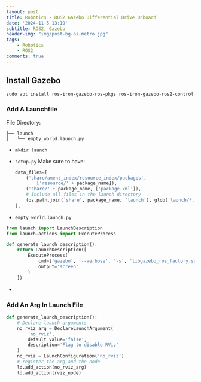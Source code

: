 ```yaml
---
layout: post
title: Robotics - ROS2 Gazebo Differential Drive Onboard
date: '2024-11-5 13:19'
subtitle: ROS2, Gazebo
header-img: "img/post-bg-os-metro.jpg"
tags:
    - Robotics
    - ROS2
comments: true
---
```

## Install Gazebo

```
sudo apt install ros-iron-gazebo-ros-pkgs ros-iron-gazebo-ros2-control
```

### Add A Launchfile

File Directory:

```
├── launch
│   └── empty_world.launch.py
```

- `mkdir launch`
- `setup.py` Make sure to have:

    ```python
    data_files=[
        ('share/ament_index/resource_index/packages',
            ['resource/' + package_name]),
        ('share/' + package_name, ['package.xml']),
        # Include all files in the launch directory
        (os.path.join('share', package_name, 'launch'), glob('launch/*.launch.py')),
    ],
    ```

- `empty_world.launch.py`

```python
from launch import LaunchDescription
from launch.actions import ExecuteProcess

def generate_launch_description():
    return LaunchDescription([
        ExecuteProcess(
            cmd=['gazebo', '--verbose', '-s', 'libgazebo_ros_factory.so'],
            output='screen'
        )
    ])
```
- 

### Add An Arg In Launch File

```python
def generate_launch_description():
    # Declare launch arguments
    no_rviz_arg = DeclareLaunchArgument(
        'no_rviz',
        default_value='false',
        description='Flag to disable RViz'
    )
    no_rviz = LaunchConfiguration('no_rviz')
    # register the arg and the node
    ld.add_action(no_rviz_arg)
    ld.add_action(rviz_node)
```
